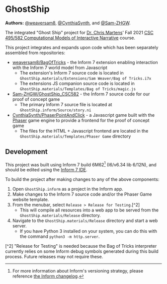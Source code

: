 # GhostShip

**Authors:** [@weaversam8](https://github.com/weaversam8), [@CynthiaSynth](https://github.com/CynthiaSynth), and [@Sam-ZHGW](https://github.com/Sam-ZHGW).

The integrated "Ghost Ship" project for [Dr. Chris Martens](https://sites.google.com/ncsu.edu/cmartens)' Fall 2021 [CSC 495/582 Computational Models of Interactive Narrative](https://sites.google.com/ncsu.edu/csc582-f2021) course.

This project integrates and expands upon code which has been separately assembled from repositories:

- [weaversam8/BagOfTricks](https://github.com/weaversam8/BagOfTricks) - the Inform 7 extension enabling interaction with the Inform 7 world model from Javascript
  - The extension's Inform 7 source code is located in `GhostShip.materials/Extensions/Sam Weaver/Bag of Tricks.i7x`
  - The extensions JS companion source code is located in `GhostShip.materials/Templates/Bag of Tricks/magic.js`
- [Sam-ZHGW/GhostShip_CSC582](https://github.com/Sam-ZHGW/GhostShip_CSC582) - the Inform 7 source code for our proof of concept game
  - The primary Inform 7 source file is located at `GhostShip.inform/Source/story.ni`
- [CynthiaSynth/PhaserPointAndClick](https://github.com/CynthiaSynth/PhaserPointAndClick) - a Javascript game built with the [Phaser](https://phaser.io/) game engine to provide a frontend for the proof of concept game
  - The files for the HTML + Javascript frontend are located in the `GhostShip.materials/Templates/Phaser Game` directory

## Development

This project was built using Inform 7 build 6M62[^1] (I6/v6.34 lib 6/12N), and should be edited using the [Inform 7 IDE](http://inform7.com/downloads/).

[^1]: For more information about Inform's versioning strategy, please reference [the Inform changelog](http://inform7.com/changes/CI_1_1.html).

To build the project after making changes to any of the above components:

1. Open `GhostShip.inform` as a project in the Inform app.
2. Make changes to the Inform 7 source code and/or the Phaser Game website template.
3. From the menubar, select `Release > Release for Testing`.[^2]
   - This will compile all resources into a web app to be served from the `GhostShip.materials/Release` directory.
4. Navigate to the `GhostShip.materials/Release` directory and start a web server.
   - If you have Python 3 installed on your system, you can do this with the command `python3 -m http.server`.

[^2] "Release for Testing" is needed because the Bag of Tricks interpreter currently relies on some Inform debug symbols generated during this build process. Future releases may not require these.
